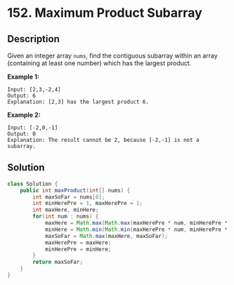 # 152. Maximum Product Subarray

##  Description

Given an integer array `nums`, find the contiguous subarray within an array (containing at least one number) which has the largest product.

**Example 1:**

```
Input: [2,3,-2,4]
Output: 6
Explanation: [2,3] has the largest product 6.
```

**Example 2:**

```
Input: [-2,0,-1]
Output: 0
Explanation: The result cannot be 2, because [-2,-1] is not a subarray.
```

## Solution

```java
class Solution {
    public int maxProduct(int[] nums) {
        int maxSoFar = nums[0];
        int minHerePre = 1, maxHerePre = 1;
        int maxHere, minHere;
        for(int num : nums) {
            maxHere = Math.max(Math.max(maxHerePre * num, minHerePre * num), num);
            minHere = Math.min(Math.min(maxHerePre * num, minHerePre * num), num);
            maxSoFar = Math.max(maxHere, maxSoFar);
            maxHerePre = maxHere;
            minHerePre = minHere;
        }
        return maxSoFar;
    }
}
```

